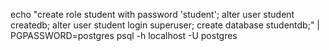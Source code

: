 echo "create role student with password 'student'; alter user student createdb; alter user student login superuser; create database studentdb;" | PGPASSWORD=postgres psql -h localhost -U postgres